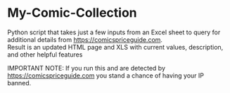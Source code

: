 # My-Comic-Collection
Python script that takes just a few inputs from an Excel sheet to query for additional details from https://comicspriceguide.com.  
Result is an updated HTML page and XLS with current values, description, and other helpful features

IMPORTANT NOTE: If you run this and are detected by https://comicspriceguide.com you stand a chance of having your IP banned.
